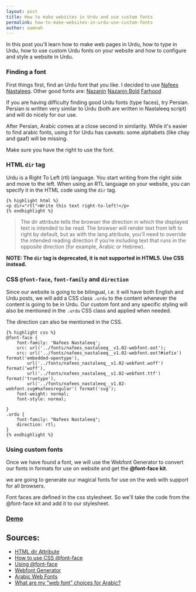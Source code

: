 ```yaml
---
layout: post
title: How to make websites in Urdu and use custom fonts 
permalink: how-to-make-websites-in-urdu-use-custom-fonts
author: aamnah
---
```


In this post you'll learn how to make web pages in Urdu, how to type in Urdu, how to use custom Urdu fonts on your website and how to configure and style a website in Urdu.

### Finding a font ###
First things first, find an Urdu font that you like. I decided to use [Nafees Nastaleeq](). Other good fonts are:
[Nazanin]()
[Nazanin Bold]()
[Farhood]()

If you are having difficulty finding good Urdu fonts (type faces), try Persian. Persian is written very similar to Urdu (both are written in Nastaleeq script) and will do nicely for our use.

After Persian, Arabic comes at a close second in similarity. While it's easier to find arabic fonts,  using it for Urdu has caveats: some alphabets (like chay and gaaf) will be missing. 

Make sure you have the right to use the font.

### HTML `dir` tag ###
Urdu is a Right To Left (rtl) language. You start writing from the right side and move to the left. When using an RTL language on your website, you can specify it in the HTML code using the `dir` tag.

    {% highlight html %}
	<p dir="rtl">Write this text right-to-left!</p>
    {% endhighlight %}
    
> The dir attribute tells the browser the direction in which the displayed text is intended to be read. The browser will render text from left to right by default, but as with the lang attribute, you’ll need to override the intended reading direction if you’re including text that runs in the opposite direction (for example, Arabic or Hebrew).

**NOTE: The `dir` tag is deprecated, it is not supported in HTML5. Use CSS instead.**

### CSS `@font-face`, `font-family` and `direction` ###
Since our website is going to be bilingual, i.e. it will have both English and Urdu posts, we will add a CSS class `.urdu` to the content whenever the content is going to be in Urdu. Our custom font and any specific styling will also be mentioned in the `.urdu` CSS class and applied when needed.

The direction can also be mentioned in the CSS. 
	
    {% highlight css %}
    @font-face {
    	font-family: 'Nafees Nastaleeq';
    	src: url('../fonts/nafees_nastaleeq__v1.02-webfont.eot');
    	src: url('../fonts/nafees_nastaleeq__v1.02-webfont.eot?#iefix') format('embedded-opentype'),
         	url('../fonts/nafees_nastaleeq__v1.02-webfont.woff') format('woff'),
         	url('../fonts/nafees_nastaleeq__v1.02-webfont.ttf') format('truetype'),
         	url('../fonts/nafees_nastaleeq__v1.02-webfont.svg#nafeesregular') format('svg');
    	font-weight: normal;
    	font-style: normal;

	}
	.urdu {
    	font-family: "Nafees Nastaleeq";
    	direction: rtl;
    }
    {% endhighlight %}

### Using custom fonts ###
Once we have found a font, we will use the Webfont Generator to convert our fonts in formats for use on website and get the **@font-face kit**.

we are going to generate our magical fonts for use on the web with support for all browsers.

Font faces are defined in the css stylesheet. So we'll take the code from the @font-face kit and add it to our stylesheet.

### [Demo]({{site.url}}/lets_write_in_urdu/) ### 

Sources:
---
- [HTML dir Attribute](http://reference.sitepoint.com/html/core-attributes/dir)
- [How to use CSS @font-face](http://nicewebtype.com/notes/2009/10/30/how-to-use-css-font-face/)
- [Using @font-face](http://css-tricks.com/snippets/css/using-font-face/)
- [Webfont Generator](http://www.fontsquirrel.com/tools/webfont-generator)
- [Arabic Web Fonts](http://www.fonts.com/search/web-fonts?SortColumn=relevancy&searchtext=arabic&ShowAllFonts=Desktop&SearchType=WebFonts#product_top)
- [What are my “web font” choices for Arabic?](http://stackoverflow.com/questions/7185106/what-are-my-web-font-choices-for-arabic)